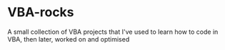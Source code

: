 # VBA-rocks
A small collection of VBA projects that I've used to learn how to code in VBA, then later, worked on and optimised
